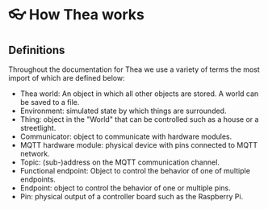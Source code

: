 # 👓 How Thea works

## Definitions

Throughout the documentation for Thea we use a variety of terms the most
import of which are defined below:

-   Thea world: An object in which all other objects are stored. A world can be saved
    to a file.
-   Environment: simulated state by which things are surrounded.
-   Thing: object in the "World" that can be controlled such as a house or a streetlight.
-   Communicator: object to communicate with hardware modules.
-   MQTT hardware module: physical device with pins connected to MQTT network.
-   Topic: (sub-)address on the MQTT communication channel.
-   Functional endpoint: Object to control the behavior of one of multiple endpoints.
-   Endpoint: object to control the behavior of one or multiple pins.
-   Pin: physical output of a controller board such as the Raspberry Pi.
